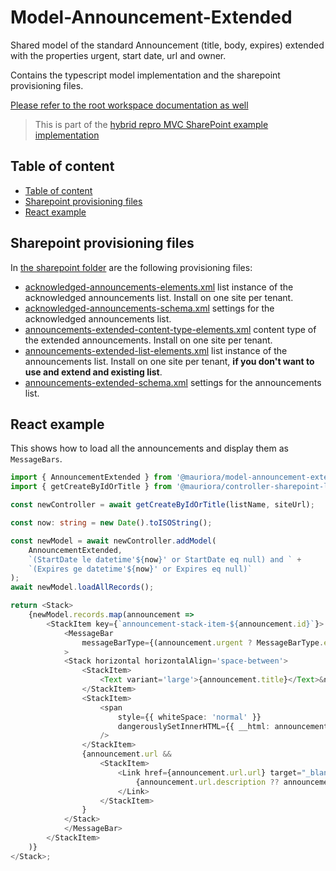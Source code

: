 # Model-Announcement-Extended

Shared model of the standard Announcement (title, body, expires) extended with the properties urgent, start date, url and owner.

Contains the typescript model implementation and the sharepoint provisioning files.

[Please refer to the root workspace documentation as well](../../README.md)

> This is part of the [hybrid repro MVC SharePoint example implementation](https://github.com/mauriora/reusable-hybrid-repo-mvc-spfx-examples)

## Table of content

- [Table of content](#table-of-content)
- [Sharepoint provisioning files](#sharepoint-provisioning-files)
- [React example](#react-example)

## Sharepoint provisioning files

In [the sharepoint folder](./sharepoint) are the following provisioning files:

- [acknowledged-announcements-elements.xml](./sharepoint/acknowledged-announcements-elements.xml) list instance of the acknowledged announcements list. Install on one site per tenant.
- [acknowledged-announcements-schema.xml](./sharepoint/acknowledged-announcements-schema.xml) settings for the acknowledged announcements list.
- [announcements-extended-content-type-elements.xml](./sharepoint/announcements-extended-content-type-elements.xml) content type of the extended announcements. Install on one site per tenant.
- [announcements-extended-list-elements.xml](./sharepoint/announcements-extended-list-elements.xml) list instance of the announcements list. Install on one site per tenant, **if you don't want to use and extend and existing list**.
- [announcements-extended-schema.xml](./sharepoint/announcements-extended-schema.xml) settings for the announcements list.

## React example

This shows how to load all the announcements and display them as `MessageBars`.

```typescript
import { AnnouncementExtended } from '@mauriora/model-announcement-extended';
import { getCreateByIdOrTitle } from '@mauriora/controller-sharepoint-list';

const newController = await getCreateByIdOrTitle(listName, siteUrl);

const now: string = new Date().toISOString();

const newModel = await newController.addModel(
    AnnouncementExtended,
    `(StartDate le datetime'${now}' or StartDate eq null) and ` + 
    `(Expires ge datetime'${now}' or Expires eq null)`
);
await newModel.loadAllRecords();

return <Stack>
    {newModel.records.map(announcement =>
        <StackItem key={`announcement-stack-item-${announcement.id}`}>
            <MessageBar
                messageBarType={(announcement.urgent ? MessageBarType.error : MessageBarType.warning)}
            >
            <Stack horizontal horizontalAlign='space-between'>
                <StackItem>
                    <Text variant='large'>{announcement.title}</Text>&nbsp;
                </StackItem>
                <StackItem>
                    <span
                        style={{ whiteSpace: 'normal' }}
                        dangerouslySetInnerHTML={{ __html: announcement.body }}
                    />
                </StackItem>
                {announcement.url &&
                    <StackItem>
                        <Link href={announcement.url.url} target="_blank">
                            {announcement.url.description ?? announcement.url.url}
                        </Link>
                    </StackItem>
                }
            </Stack>
            </MessageBar>
        </StackItem>
    )}
</Stack>;
```
